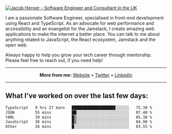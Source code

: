 [![Jacob Herper - Software Engineer and Consultant in the UK](https://res.cloudinary.com/jacobherper/image/upload/v1641506277/gh-image.png)](https://jacobherper.com/)

I am a passionate Software Engineer, specialised in front-end development using React and TypeScript. As an advocate for web performance and accessibility and an evangelist for the Jamstack, I create amazing web applications to make the internet a better place. You can talk to me about anything related to JavaScript, the React ecosystem, Jamstack and the open web.

Always happy to help you grow your tech career through mentorship. Please feel free to reach out, if you need help!

---

<p align="center">
  <strong>More from me:</strong> 
  <a href="https://jacobherper.com/">Website</a> •
  <a href="https://twitter.com/intent/follow?screen_name=jakeherp&tw_p=followbutton">Twitter</a> •
  <a href="https://www.linkedin.com/in/jacobherper/">LinkedIn</a>
</p>

---

## What I've worked on over the last few days:

<!--START_SECTION:waka-->

```txt
TypeScript   9 hrs 27 mins   ███████████████████░░░░░░   75.39 %
JSON         55 mins         ██░░░░░░░░░░░░░░░░░░░░░░░   07.40 %
YAML         39 mins         █▒░░░░░░░░░░░░░░░░░░░░░░░   05.30 %
JavaScript   36 mins         █▒░░░░░░░░░░░░░░░░░░░░░░░   04.90 %
Other        26 mins         █░░░░░░░░░░░░░░░░░░░░░░░░   03.55 %
```

<!--END_SECTION:waka-->
